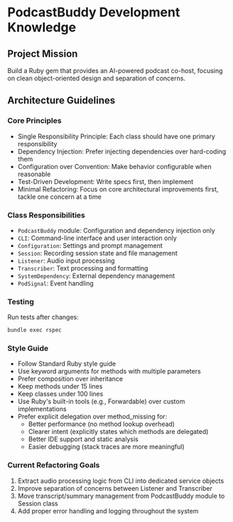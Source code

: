 # PodcastBuddy Development Knowledge

## Project Mission
Build a Ruby gem that provides an AI-powered podcast co-host, focusing on clean object-oriented design and separation of concerns.

## Architecture Guidelines

### Core Principles
- Single Responsibility Principle: Each class should have one primary responsibility
- Dependency Injection: Prefer injecting dependencies over hard-coding them
- Configuration over Convention: Make behavior configurable when reasonable
- Test-Driven Development: Write specs first, then implement
- Minimal Refactoring: Focus on core architectural improvements first, tackle one concern at a time

### Class Responsibilities
- `PodcastBuddy` module: Configuration and dependency injection only
- `CLI`: Command-line interface and user interaction only
- `Configuration`: Settings and prompt management
- `Session`: Recording session state and file management
- `Listener`: Audio input processing
- `Transcriber`: Text processing and formatting
- `SystemDependency`: External dependency management
- `PodSignal`: Event handling

### Testing
Run tests after changes:
```bash
bundle exec rspec
```

### Style Guide
- Follow Standard Ruby style guide
- Use keyword arguments for methods with multiple parameters
- Prefer composition over inheritance
- Keep methods under 15 lines
- Keep classes under 100 lines
- Use Ruby's built-in tools (e.g., Forwardable) over custom implementations
- Prefer explicit delegation over method_missing for:
  - Better performance (no method lookup overhead)
  - Clearer intent (explicitly states which methods are delegated)
  - Better IDE support and static analysis
  - Easier debugging (stack traces are more meaningful)

### Current Refactoring Goals
1. Extract audio processing logic from CLI into dedicated service objects
2. Improve separation of concerns between Listener and Transcriber
3. Move transcript/summary management from PodcastBuddy module to Session class
4. Add proper error handling and logging throughout the system
